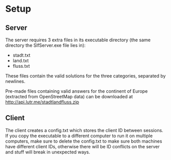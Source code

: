 # Setup

## Server

The server requires 3 extra files in its executable directory (the same directory the SlfServer.exe file lies in):

* stadt.txt
* land.txt
* fluss.txt

These files contain the valid solutions for the three categories, separated by newlines.

Pre-made files containing valid answers for the continent of Europe (extracted from OpenStreetMap data) can be
downloaded at http://api.lutr.me/stadtlandfluss.zip

## Client

The client creates a config.txt which stores the client ID between sessions. If you copy the executable to a different computer to run it on multiple computers, make sure to 
delete the config.txt to make sure both machines have different client IDs, otherwise there will be ID conflicts on the server and stuff will break in unexpected ways.
